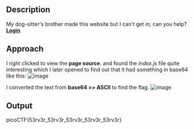 ## Description
My dog-sitter's brother made this website but I can't get in; can you help?
**[Login](https://login.mars.picoctf.net/)**

## Approach
I right clicked to view the **page source**. and found the *index.js* file quite interesting which I later opened to find out that it had something in base64 like this:
![image](https://github.com/pixie-nukes/picoCTF/assets/94845416/566efad0-0058-4fe4-9dce-96243eb26ded)

I converted the text from **base64 >> ASCII** to find the flag.
![image](https://github.com/pixie-nukes/picoCTF/assets/94845416/499114d8-125c-40c9-b09a-f3be147bfaef)

## Output
picoCTF{53rv3r_53rv3r_53rv3r_53rv3r_53rv3r}
